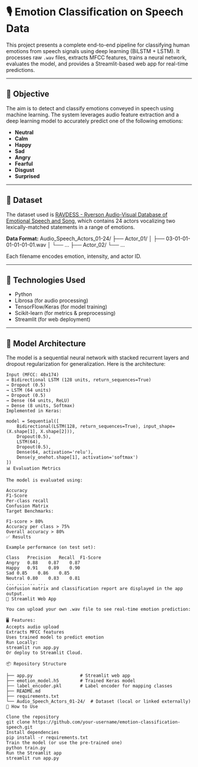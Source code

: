 # 🎙️ Emotion Classification on Speech Data

This project presents a complete end-to-end pipeline for classifying human emotions from speech signals using deep learning (BiLSTM + LSTM). It processes raw `.wav` files, extracts MFCC features, trains a neural network, evaluates the model, and provides a Streamlit-based web app for real-time predictions.

---

## 📌 Objective

The aim is to detect and classify emotions conveyed in speech using machine learning. The system leverages audio feature extraction and a deep learning model to accurately predict one of the following emotions:
- **Neutral**
- **Calm**
- **Happy**
- **Sad**
- **Angry**
- **Fearful**
- **Disgust**
- **Surprised**

---

## 📁 Dataset

The dataset used is [RAVDESS - Ryerson Audio-Visual Database of Emotional Speech and Song](https://zenodo.org/record/1188976), which contains 24 actors vocalizing two lexically-matched statements in a range of emotions.

**Data Format:**
Audio_Speech_Actors_01-24/
├── Actor_01/
│ ├── 03-01-01-01-01-01-01.wav
│ └── ...
├── Actor_02/
└── ...


Each filename encodes emotion, intensity, and actor ID.

---

## 🔧 Technologies Used

- Python
- Librosa (for audio processing)
- TensorFlow/Keras (for model training)
- Scikit-learn (for metrics & preprocessing)
- Streamlit (for web deployment)

---

## 🧠 Model Architecture

The model is a sequential neural network with stacked recurrent layers and dropout regularization for generalization. Here is the architecture:

```text
Input (MFCC: 40x174) 
→ Bidirectional LSTM (128 units, return_sequences=True) 
→ Dropout (0.5) 
→ LSTM (64 units) 
→ Dropout (0.5) 
→ Dense (64 units, ReLU) 
→ Dense (8 units, Softmax)
Implemented in Keras:

model = Sequential([
    Bidirectional(LSTM(128, return_sequences=True), input_shape=(X.shape[1], X.shape[2])),
    Dropout(0.5),
    LSTM(64),
    Dropout(0.5),
    Dense(64, activation='relu'),
    Dense(y_onehot.shape[1], activation='softmax')
])
📊 Evaluation Metrics

The model is evaluated using:

Accuracy
F1-Score
Per-class recall
Confusion Matrix
Target Benchmarks:

F1-score > 80%
Accuracy per class > 75%
Overall accuracy > 80%
✅ Results

Example performance (on test set):

Class	Precision	Recall	F1-Score
Angry	0.88	0.87	0.87
Happy	0.91	0.89	0.90
Sad	0.85	0.86	0.85
Neutral	0.80	0.83	0.81
...	...	...	...
Confusion matrix and classification report are displayed in the app output.
🚀 Streamlit Web App

You can upload your own .wav file to see real-time emotion prediction:

🖥️ Features:
Accepts audio upload
Extracts MFCC features
Uses trained model to predict emotion
Run Locally:
streamlit run app.py
Or deploy to Streamlit Cloud.

📦 Repository Structure

├── app.py                  # Streamlit web app
├── emotion_model.h5        # Trained Keras model
├── label_encoder.pkl       # Label encoder for mapping classes
├── README.md
├── requirements.txt
└── Audio_Speech_Actors_01-24/  # Dataset (local or linked externally)
📌 How to Use

Clone the repository
git clone https://github.com/your-username/emotion-classification-speech.git
Install dependencies
pip install -r requirements.txt
Train the model (or use the pre-trained one)
python train.py
Run the Streamlit app
streamlit run app.py

